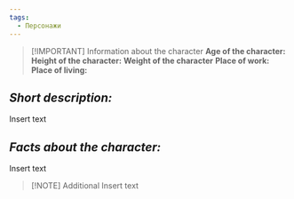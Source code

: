 ```yaml
---
tags:
  - Персонажи
---
```

> [!IMPORTANT] Information about the character
>**Age of the character:**
>**Height of the character:**
>**Weight of the character**
>**Place of work:**
>**Place of living:**

## *Short description:*
Insert text
## *Facts about the character:*
Insert text

> [!NOTE] Additional
> Insert text
